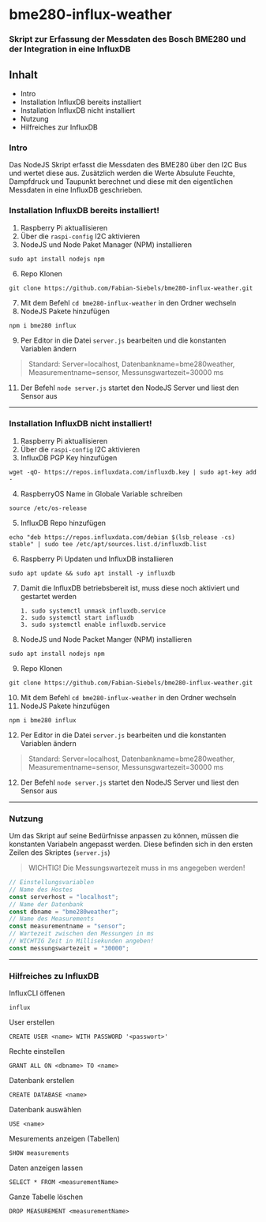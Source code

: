 # bme280-influx-weather

### Skript zur Erfassung der Messdaten des Bosch BME280 und der Integration in eine InfluxDB

## Inhalt
- Intro
- Installation InfluxDB bereits installiert
- Installation InfluxDB nicht installiert
- Nutzung
- Hilfreiches zur InfluxDB

### Intro
Das NodeJS Skript erfasst die Messdaten des BME280 über den I2C Bus und wertet diese aus.
Zusätzlich werden die Werte Absulute Feuchte, Dampfdruck und Taupunkt berechnet und diese mit den eigentlichen Messdaten in eine InfluxDB geschrieben.

### Installation InfluxDB bereits installiert!
1. Raspberry Pi aktuallisieren
2. Über die `raspi-config` I2C aktivieren
3. NodeJS und Node Paket Manager (NPM) installieren 
```
sudo apt install nodejs npm
```
6. Repo Klonen 
```
git clone https://github.com/Fabian-Siebels/bme280-influx-weather.git
```
7. Mit dem Befehl `cd bme280-influx-weather` in den Ordner wechseln
8. NodeJS Pakete hinzufügen 
```
npm i bme280 influx
```
9.  Per Editor in die Datei `server.js` bearbeiten und die konstanten Variablen ändern
   > Standard: Server=localhost, Datenbankname=bme280weather, Measurementname=sensor, Messunsgwartezeit=30000 ms
11. Der Befehl `node server.js` startet den NodeJS Server und liest den Sensor aus
---
### Installation InfluxDB nicht installiert!
1. Raspberry Pi aktuallisieren
2. Über die `raspi-config` I2C aktivieren
3. InfluxDB PGP Key hinzufügen 
```
wget -qO- https://repos.influxdata.com/influxdb.key | sudo apt-key add -
```
4. RaspberryOS Name in Globale Variable schreiben 
```
source /etc/os-release
```
5. InfluxDB Repo hinzufügen 
```
echo "deb https://repos.influxdata.com/debian $(lsb_release -cs) stable" | sudo tee /etc/apt/sources.list.d/influxdb.list
```
6. Raspberry Pi Updaten und InfluxDB installieren 
```
sudo apt update && sudo apt install -y influxdb
```
7. Damit die InfluxDB betriebsbereit ist, muss diese noch aktiviert und gestartet werden
   ```
   1. sudo systemctl unmask influxdb.service
   2. sudo systemctl start influxdb
   3. sudo systemctl enable influxdb.service
   ```
8. NodeJS und Node Packet Manger (NPM) installieren
```
sudo apt install nodejs npm
```
9.  Repo Klonen 
```
git clone https://github.com/Fabian-Siebels/bme280-influx-weather.git
```
10. Mit dem Befehl `cd bme280-influx-weather` in den Ordner wechseln
11. NodeJS Pakete hinzufügen 
```
npm i bme280 influx
```
12. Per Editor in die Datei `server.js` bearbeiten und die konstanten Variablen ändern
   > Standard: Server=localhost, Datenbankname=bme280weather, Measurementname=sensor, Messunsgwartezeit=30000 ms
12. Der Befehl `node server.js` startet den NodeJS Server und liest den Sensor aus
---
### Nutzung

Um das Skript auf seine Bedürfnisse anpassen zu können, müssen die konstanten Variabeln angepasst werden.
Diese befinden sich in den ersten Zeilen des Skriptes (`server.js`)
> WICHTIG! Die Messungswartezeit muss in ms angegeben werden!
```javascript
// Einstellungsvariablen
// Name des Hostes
const serverhost = "localhost";
// Name der Datenbank
const dbname = "bme280weather";
// Name des Measurements
const measurementname = "sensor";
// Wartezeit zwischen den Messungen in ms
// WICHTIG Zeit in Millisekunden angeben!
const messungswartezeit = "30000";
```

---
### Hilfreiches zu InfluxDB

InfluxCLI öffenen

```
influx
```

User erstellen

```
CREATE USER <name> WITH PASSWORD '<passwort>'
```

Rechte einstellen

```
GRANT ALL ON <dbname> TO <name>
``` 

Datenbank erstellen

```
CREATE DATABASE <name>
```

Datenbank auswählen

```
USE <name>
```

Mesurements anzeigen (Tabellen)

```
SHOW measurements
```

Daten anzeigen lassen

```
SELECT * FROM <measurementName>
```

Ganze Tabelle löschen

```
DROP MEASUREMENT <measurementName>
```
